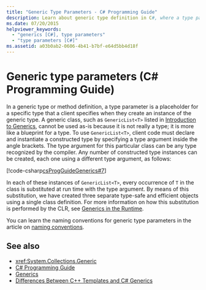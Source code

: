 ```yaml
---
title: "Generic Type Parameters - C# Programming Guide"
description: Learn about generic type definition in C#, where a type parameter is a placeholder for a type that a client specifies for an instance of the generic type.
ms.date: 07/20/2015
helpviewer_keywords:
  - "generics [C#], type parameters"
  - "type parameters [C#]"
ms.assetid: a03b0ab2-0606-4b41-b7bf-e64d5bb4d18f
---
```

# Generic type parameters (C# Programming Guide)

In a generic type or method definition, a type parameter is a placeholder for a specific type that a client specifies when they create an instance of the generic type. A generic class, such as `GenericList<T>` listed in [Introduction to Generics](../../fundamentals/types/generics.md), cannot be used as-is because it is not really a type; it is more like a blueprint for a type. To use `GenericList<T>`, client code must declare and instantiate a constructed type by specifying a type argument inside the angle brackets. The type argument for this particular class can be any type recognized by the compiler. Any number of constructed type instances can be created, each one using a different type argument, as follows:

[!code-csharp[csProgGuideGenerics#7](~/samples/snippets/csharp/VS_Snippets_VBCSharp/csProgGuideGenerics/CS/Generics.cs#7)]

In each of these instances of `GenericList<T>`, every occurrence of `T` in the class is substituted at run time with the type argument. By means of this substitution, we have created three separate type-safe and efficient objects using a single class definition. For more information on how this substitution is performed by the CLR, see [Generics in the Runtime](./generics-in-the-run-time.md).

You can learn the naming conventions for generic type parameters in the article on [naming conventions](../../fundamentals/coding-style/identifier-names.md#type-parameter-naming-guidelines).

## See also

- <xref:System.Collections.Generic>
- [C# Programming Guide](../index.md)
- [Generics](../../fundamentals/types/generics.md)
- [Differences Between C++ Templates and C# Generics](./differences-between-cpp-templates-and-csharp-generics.md)
